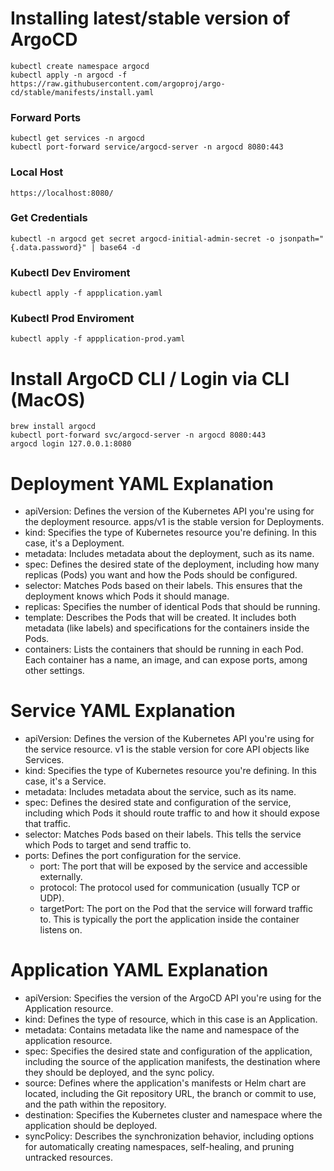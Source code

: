 # Installing latest/stable version of ArgoCD
```
kubectl create namespace argocd
kubectl apply -n argocd -f https://raw.githubusercontent.com/argoproj/argo-cd/stable/manifests/install.yaml
```

### Forward Ports
```
kubectl get services -n argocd
kubectl port-forward service/argocd-server -n argocd 8080:443
```

### Local Host
```
https://localhost:8080/
```

### Get Credentials
```
kubectl -n argocd get secret argocd-initial-admin-secret -o jsonpath="{.data.password}" | base64 -d
```

### Kubectl Dev Enviroment
```
kubectl apply -f appplication.yaml
```

### Kubectl Prod Enviroment
```
kubectl apply -f appplication-prod.yaml
```

# Install ArgoCD CLI / Login via CLI (MacOS)
```
brew install argocd
kubectl port-forward svc/argocd-server -n argocd 8080:443
argocd login 127.0.0.1:8080
```
# Deployment YAML Explanation

* apiVersion: Defines the version of the Kubernetes API you're using for the deployment resource. apps/v1 is the stable version for Deployments.
* kind: Specifies the type of Kubernetes resource you're defining. In this case, it's a Deployment.
* metadata: Includes metadata about the deployment, such as its name.
* spec: Defines the desired state of the deployment, including how many replicas (Pods) you want and how the Pods should be configured.
* selector: Matches Pods based on their labels. This ensures that the deployment knows which Pods it should manage.
* replicas: Specifies the number of identical Pods that should be running.
* template: Describes the Pods that will be created. It includes both metadata (like labels) and specifications for the containers inside the Pods.
* containers: Lists the containers that should be running in each Pod. Each container has a name, an image, and can expose ports, among other settings.

# Service YAML Explanation

* apiVersion: Defines the version of the Kubernetes API you're using for the service resource. v1 is the stable version for core API objects like Services.
* kind: Specifies the type of Kubernetes resource you're defining. In this case, it's a Service.
* metadata: Includes metadata about the service, such as its name.
* spec: Defines the desired state and configuration of the service, including which Pods it should route traffic to and how it should expose that traffic.
* selector: Matches Pods based on their labels. This tells the service which Pods to target and send traffic to.
* ports: Defines the port configuration for the service.
    * port: The port that will be exposed by the service and accessible externally.
    * protocol: The protocol used for communication (usually TCP or UDP).
    * targetPort: The port on the Pod that the service will forward traffic to. This is typically the port the application inside the container listens on.

# Application YAML Explanation

* apiVersion: Specifies the version of the ArgoCD API you're using for the Application resource.
* kind: Defines the type of resource, which in this case is an Application.
* metadata: Contains metadata like the name and namespace of the application resource.
* spec: Specifies the desired state and configuration of the application, including the source of the application manifests, the destination where they should be deployed, and the sync policy.
* source: Defines where the application's manifests or Helm chart are located, including the Git repository URL, the branch or commit to use, and the path within the repository.
* destination: Specifies the Kubernetes cluster and namespace where the application should be deployed.
* syncPolicy: Describes the synchronization behavior, including options for automatically creating namespaces, self-healing, and pruning untracked resources.